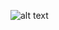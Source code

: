 ![alt text](https://github.com/bxo11/JavaProjects/blob/b22d0171234e1b73493664a019e78b1f8e4ce2b0/Android-ballance-ball/ballance-ball.png)
